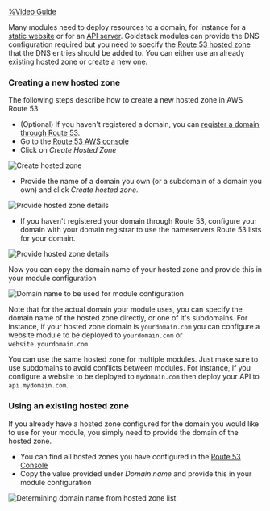 [%Video Guide](https://www.youtube.com/embed/9rug-hhkxSc)

Many modules need to deploy resources to a domain, for instance for a [static website](./../modules/static-website-aws) or for an [API server](./../modules/lambda-express). Goldstack modules can provide the DNS configuration required but you need to specify the [Route 53 hosted zone](https://docs.aws.amazon.com/Route53/latest/DeveloperGuide/AboutHZWorkingWith.html) that the DNS entries should be added to. You can either use an already existing hosted zone or create a new one.

### Creating a new hosted zone

The following steps describe how to create a new hosted zone in AWS Route 53.

- (Optional) If you haven't registered a domain, you can [register a domain through Route 53](https://docs.aws.amazon.com/Route53/latest/DeveloperGuide/domain-register.html).
- Go to the [Route 53 AWS console](https://console.aws.amazon.com/route53/v2/hostedzones#)
- Click on _Create Hosted Zone_

![Create hosted zone](https://cdn.goldstack.party/img/202010/create_hosted_zone.png)

- Provide the name of a domain you own (or a subdomain of a domain you own) and click _Create hosted zone_.

![Provide hosted zone details](https://cdn.goldstack.party/img/202010/hosted_zone_details.png)

- If you haven't registered your domain through Route 53, configure your domain with your domain registrar to use the nameservers Route 53 lists for your domain.

![Provide hosted zone details](https://cdn.goldstack.party/img/202010/nameservers.png)

Now you can copy the domain name of your hosted zone and provide this in your module configuration

![Domain name to be used for module configuration](https://cdn.goldstack.party/img/202010/domainname.png)

Note that for the actual domain your module uses, you can specify the domain name of the hosted zone directly, or one of it's subdomains. For instance, if your hosted zone domain is `yourdomain.com` you can configure a website module to be deployed to `yourdomain.com` or `website.yourdomain.com`.

You can use the same hosted zone for multiple modules. Just make sure to use subdomains to avoid conflicts between modules. For instance, if you configure a website to be deployed to `mydomain.com` then deploy your API to `api.mydomain.com`.

### Using an existing hosted zone

If you already have a hosted zone configured for the domain you would like to use for your module, you simply need to provide the domain of the hosted zone.

- You can find all hosted zones you have configured in the [Route 53 Console](https://console.aws.amazon.com/route53/v2/hostedzones#)
- Copy the value provided under _Domain name_ and provide this in your module configuration

![Determining domain name from hosted zone list](https://cdn.goldstack.party/img/202010/domainname_list.png)
